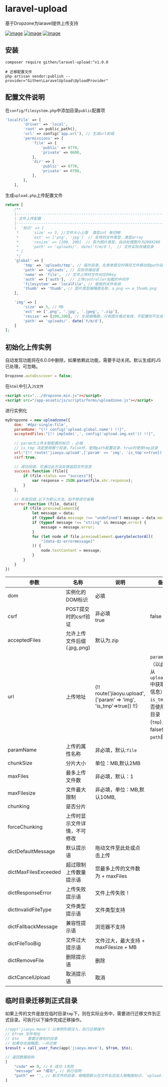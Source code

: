 # laravel-upload
基于Dropzone为laravel提供上传支持

[![image](https://img.shields.io/github/stars/jiaoyu-cn/laravel-upload)](https://github.com/jiaoyu-cn/laravel-upload/stargazers)
[![image](https://img.shields.io/github/forks/jiaoyu-cn/laravel-upload)](https://github.com/jiaoyu-cn/laravel-upload/network/members)
[![image](https://img.shields.io/github/issues/jiaoyu-cn/laravel-upload)](https://github.com/jiaoyu-cn/laravel-upload/issues)

## 安装

```shell
composer require githen/laravel-upload:^v1.0.0

# 迁移配置文件
php artisan vendor:publish --provider="Githen\LaravelUpload\UploadProvider"
```
## 配置文件说明
在`config/filesystem.php`中添加目录`public`配置项
```php
'localFile' => [
        'driver' => 'local',
        'root' => public_path(),
        'url' => config('app.url'), // 生成url前缀
        'permissions' => [
            'file' => [
                'public' => 0770,
                'private' => 0600,
            ],
            'dir' => [
                'public' => 0770,
                'private' => 0700,
            ],
        ],
    ],
```
生成`upload.php`上传配置文件
```php
return [
    /**
    |--------------------------------------------------------------------------
    | 文件上传配置
    |--------------------------------------------------------------------------
    |  '标识' => [
     *      'size' => 3, //文件大小上限  类型int 单位MB
     *      'ext' => ['png', 'jpg']  // 支持的文件类型，类型array
     *      'resize' => [200, 200]  // 若为图片类型，自动处理图片为200X200
     *      'path' => 'uploads/'. date('Y/m/d'),  // 文件实际存储目录
     * ]
     */
    'global' => [
        'tmp' => 'uploads/tmp', // 临时目录，在表单提交时再将文件移动到path目录
        'path' => 'uploads', // 实际存储目录
        'name' => 'file',  // 文件上传时文件对应的key
        'auth' => ['auth'],  // 上传controller加载的中间件
        'filesystem' => 'localFile', // 使用的文件系统
        'thumb' => 'thumb', // 图片类型缩略图名称，a.png => a_thumb.png
    ],

    'img' => [
        'size' => 3, // MB
        'ext' => ['.png', '.jpg', '.jpeg', '.zip'],
        'resize' => [200,200], // 生成缩略图，只有图片格式有效，不配置则不生成
        'path' => 'uploads/'. date('Y/m/d'),
    ]
];

```

## 初始化上传实例

自动发现功能将在6.0.0中删除，如果依赖此功能，需要手动关闭。默认生成的JS已处理，可忽略。
```javascript
Dropzone.autoDiscover = false; 
```

在`html`中引入`JS文件`
```html
<script src=".../dropzone.min.js"></script>
<script src="/app-assets/js/scripts/forms/uploadzone.js"></script>
```
进行实例化
```javascript
myDropzone = new uploadzone({
    dom: '#dpz-single-file',
    paramName: "{!! config('upload.global.name') !!}",
    acceptedFiles:"{!! implode(',', config('upload.img.ext')) !!}",
    
    // param为上传关联配置的标识 ，必填 
    // is_tmp 决定使用哪个目录，false时，使用path配置目录，true时使用tmp目录
    url:"{!! route('jiaoyu.upload',['param' => 'img', 'is_tmp'=>true]) !!}",
    csrf:true,
    
    // 成功回调，可通过此方法处理返回文件信息
    success:function (file){
        if (file.status === "success"){
            var response = JSON.parse(file.xhr.response);
        }
    },
    
    // 失败回调,以下为默认方法，如不修改可省略
    error:function (file, data){
        if (file.previewElement){
            let message = data;
            if (typeof data.message !== "undefined") message = data.message
            if (typeof message !== "string" && message.error) {
                message = message.error;
            }
            for (let node of file.previewElement.querySelectorAll(
                "[data-dz-errormessage]"
            )) {
                node.textContent = message;
            }
        }
    }
})
```

| 参数 | 名称                 | 说明                                                                | 备注                                                                                 |
|----|--------------------|-------------------------------------------------------------------|------------------------------------------------------------------------------------|
|  dom  | 实例化的DOM标识          | 必填                                                                |                                                                                    |
|  csrf  | POST提交时的csrf验证     | 非必填<br>true| false                                                                              |    |
|  acceptedFiles  | 允许上传文件后缀(.jpg,.png) | 默认为.zip                                                           |                                                                                    |
|  url  | 上传地址 | {!! route('jiaoyu.upload',['param' => 'img', 'is_tmp'=>true]) !!} | `param`:标识（以此标识从`upload.php`中获取配置信息）<br/>`is_tmp`:是否使用临时目录(`tmp`)，为false使用`path`目录 |
|  paramName  | 上传的属性名称  | 非必填，默认:`file`                                                     |                                                                                    |
|  chunkSize  | 分片大小  | 单位：MB,默认2MB                                                       |                                                                                    |
|  maxFiles  | 最多上传文件数  | 非必填，默认：1                                                          |                                                                                    |
|  maxFilesize  | 文件最大限制   | 非必填，单位：MB,默认10MB,                                                 |                                                                                    |
|  chunking  | 是否分片   |                                                                   |                                                                                    |
|  forceChunking  | 上传时显示文件详情，不可修改   |                                                                   |                                                                                    |
|  dictDefaultMessage  | 默认提示语   | 拖动文件至此处或点击上传                                                      |                                                                                    |
|  dictMaxFilesExceeded  | 超过限制上传数量提示语    | 您最多上传的文件数为 +   maxFiles                                           |                                                                                    |
|  dictResponseError  | 上传失败提示语  | 文件上传失败！                                                           |                                                                                    |
|  dictInvalidFileType  | 文件类型提示语   | 文件类型支持                                                            |                                                                                    |
|  dictFallbackMessage  | 兼容性提示语   | 浏览器不支持                                                            |                                                                                    |
|  dictFileTooBig  | 文件过大提示语   | 文件过大，最大支持 +  maxFilesize + MB                                     |                                                                                    |
|  dictRemoveFile  | 删除提示语     | 删除                                                                |                                                                                    |
|  dictCancelUpload  | 取消提示语   | 取消                                                                |                                                                                    |

## 临时目录迁移到正式目录
如果上传的文件是放在临时目录`tmp`下，则在实际业务中，需要进行迁移文件到正式目录。可执行以下操作完成迁移操作。
```php
//app('jiaoyu.move') 以单例形貌注入，执行迁移操作
// $from 文件地址
// $to    需要迁移到的目录
// 如果存在缩略图，一并迁移 
$result = call_user_func(app('jiaoyu.move'), $from, $to);

// 返回数据结构
[
    "code" => 0, // 0 成功 1失败
    "message" => "成功", // 执行说明
    "path" => '', // 新文件的目录，缩略图默认在文件名后加入缩略图标识，`upload.global.thumb`
]
```
